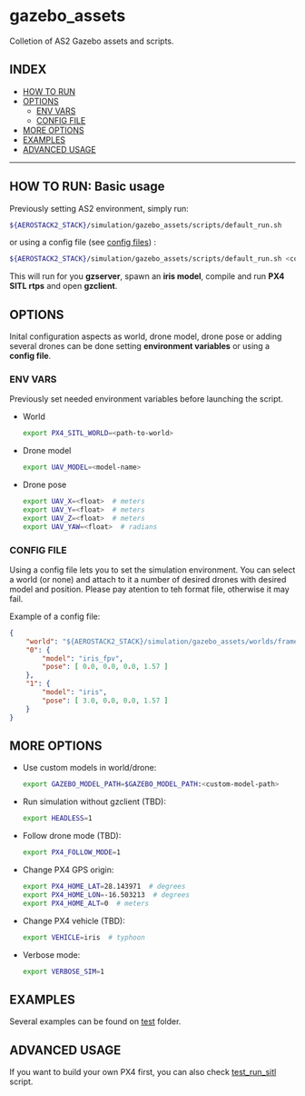 # gazebo_assets
Colletion of AS2 Gazebo assets and scripts.

## INDEX
- [HOW TO RUN](#how-to-run-basic-usage)
- [OPTIONS](#options)
    - [ENV VARS](#env-vars)
    - [CONFIG FILE](#config-file)
- [MORE OPTIONS](#more-options)
- [EXAMPLES](#examples)
- [ADVANCED USAGE](#advanced-usage)
---

## HOW TO RUN: Basic usage

Previously setting AS2 environment, simply run:
```bash
${AEROSTACK2_STACK}/simulation/gazebo_assets/scripts/default_run.sh 
```

or using a config file (see [config files](#config-file)) :

```bash
${AEROSTACK2_STACK}/simulation/gazebo_assets/scripts/default_run.sh <config-file>
```

This will run for you **gzserver**, spawn an **iris model**, compile and run **PX4 SITL rtps** and open **gzclient**.

## OPTIONS
Inital configuration aspects as world, drone model, drone pose or adding several drones can be done setting **environment variables** or using a **config file**.

### ENV VARS
Previously set needed environment variables before launching the script.

- World
    ```bash
    export PX4_SITL_WORLD=<path-to-world>
    ```
- Drone model
    ```bash
    export UAV_MODEL=<model-name>
    ```
- Drone pose
    ```bash
    export UAV_X=<float>  # meters
    export UAV_Y=<float>  # meters
    export UAV_Z=<float>  # meters
    export UAV_YAW=<float>  # radians
    ```

### CONFIG FILE
Using a config file lets you to set the simulation environment. You can select a world (or none) and attach to it a number of desired drones with desired model and position. Please pay atention to teh format file, otherwise it may fail.

Example of a config file:
```json
{
    "world": "${AEROSTACK2_STACK}/simulation/gazebo_assets/worlds/frames.world",
    "0": {
        "model": "iris_fpv",
        "pose": [ 0.0, 0.0, 0.0, 1.57 ]
    },
    "1": {
        "model": "iris",
        "pose": [ 3.0, 0.0, 0.0, 1.57 ]
    }
}
```

## MORE OPTIONS
- Use custom models in world/drone:
    ```bash
    export GAZEBO_MODEL_PATH=$GAZEBO_MODEL_PATH:<custom-model-path>
    ```
- Run simulation without gzclient (TBD):
    ```bash
    export HEADLESS=1
    ```
- Follow drone mode (TBD):
    ```bash
    export PX4_FOLLOW_MODE=1
    ```
- Change PX4 GPS origin:

    ```bash
    export PX4_HOME_LAT=28.143971  # degrees
    export PX4_HOME_LON=-16.503213  # degrees
    export PX4_HOME_ALT=0  # meters
    ```
- Change PX4 vehicle (TBD):
    ```bash
    export VEHICLE=iris  # typhoon
    ```
- Verbose mode:
    ```bash
    export VERBOSE_SIM=1
    ```

## EXAMPLES
Several examples can be found on [test](/tests) folder.

## ADVANCED USAGE

If you want to build your own PX4 first, you can also check [test_run_sitl](/tests/test_run_sitl.sh) script.
